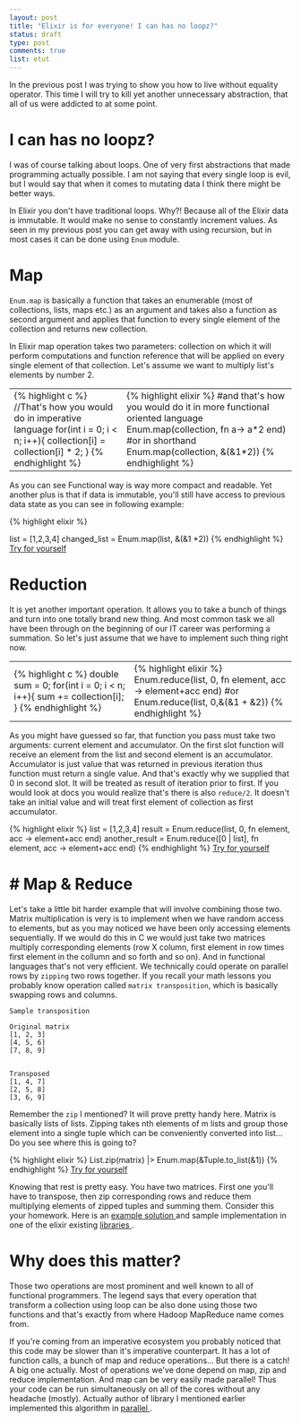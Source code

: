 ```yaml
---
layout: post
title: "Elixir is for everyone! I can has no loopz?"
status: draft
type: post
comments: true
list: etut
---
```


In the previous post I was trying to show you how to live without equality operator. This time I will try to kill yet another unnecessary abstraction, that all of us were addicted to at some point.

<!--more-->

# I can has no loopz?
I was of course talking about loops. One of very first abstractions that made programming actually possible. I am not saying that every single loop is evil, but I would say that when it comes to mutating data I think there might be better ways.

In Elixir you don't have traditional loops. Why?! Because all of the Elixir data is immutable. It would make no sense to constantly increment values. As seen in my previous post you can get away with using recursion, but in most cases it can be done using `Enum` module.

# Map
`Enum.map` is basically a function that takes an enumerable (most of collections, lists, maps etc.) as an argument and takes also a function as second argument and applies that function to every single element of the collection and returns new collection. <!-- Too much collections -->

In Elixir map operation takes two parameters: collection on which it will perform computations and function reference that will be applied on every single element of that collection. Let's assume we want to multiply list's elements by number 2.
<table class="code-samples">
<tr>
<td>
{% highlight c %}
//That's how you would do in imperative language
for(int i = 0; i < n; i++){
  collection[i] = collection[i] * 2;
}
{% endhighlight %}
</td>
<td>
{% highlight elixir %}
#and that's how you would do it in more functional oriented language
Enum.map(collection, fn a-> a*2 end)
#or in shorthand
Enum.map(collection, &(&1*2))
{% endhighlight %}
</td>
</tr>
</table>

As you can see Functional way is way more compact and readable. Yet another plus is that if data is immutable, you'll still have access to previous data state as you can see in following example:

{% highlight elixir %}

list = [1,2,3,4]
changed_list = Enum.map(list, &(&1 *2))
{% endhighlight %}
<a href="http://elixirplayground.com?gist=c0bc8b7c45f96add2a772181e69f6f12"> Try for yourself </a>

# Reduction
It is yet another important operation. It allows you to take a bunch of things and turn into one totally brand new thing. And most common task we all have been through on the beginning of our IT career was performing a summation. So let's just assume that we have to implement such thing right now.

<table class="code-samples">
<tr>
<td>
{% highlight c %}
double sum = 0;
for(int i = 0; i < n; i++){
  sum += collection[i];
}
{% endhighlight %}
</td>
<td>
{% highlight elixir %}
Enum.reduce(list, 0, fn element, acc -> element+acc end)
#or
Enum.reduce(list, 0,&(&1 + &2))
{% endhighlight %}
</td>
</tr>
</table>

As you might have guessed so far, that function you pass must take two arguments: current element and accumulator. On the first slot function will receive an element from the list and second element is an accumulator. Accumulator is just value that was returned in previous iteration thus function must return a single value. And that's exactly why we supplied that 0 in second slot. It will be treated as result of iteration prior to first. If you would look at docs you would realize that's there is also `reduce/2`. It doesn't take an initial value and will treat first element of collection as first accumulator.

{% highlight elixir %}
list = [1,2,3,4]
result = Enum.reduce(list, 0, fn element, acc -> element+acc end)
another_result = Enum.reduce([0 | list], fn element, acc -> element+acc end)
{% endhighlight %}
<a href="http://elixirplayground.com?gist=41f708d059bed6a63d71178c3c85421a"> Try for yourself </a>

# # Map & Reduce

Let's take a little bit harder example that will involve combining those two. Matrix multiplication is very is to implement when we have random access to elements, but as you may noticed we have been only accessing elements sequentially. If we would do this in C we would just take two matrices multiply corresponding elements (row X column, first element in row times first element in the collumn and so forth and so on). And in functional languages that's not very efficient. We technically could operate on parallel rows by `zipping` two rows together. If you recall your math lessons you probably know operation called `matrix transposition`, which is basically swapping rows and columns.

```
Sample transposition

Original matrix
[1, 2, 3]
[4, 5, 6]
[7, 8, 9]


Transposed
[1, 4, 7]
[2, 5, 8]
[3, 6, 9]

```

Remember the `zip` I mentioned? It will prove pretty handy here. Matrix is basically lists of lists. Zipping takes nth elements of m lists and group those element into a single tuple which can be conveniently converted into list... Do you see where this is going to?

{% highlight elixir %}
List.zip(matrix)
|> Enum.map(&Tuple.to_list(&1))
{% endhighlight %}
<a href="http://elixirplayground.com?gist=14b217714dfdd9c77873af0ad7e109e4"> Try for yourself </a>

Knowing that rest is pretty easy. You have two matrices. First one you'll have to transpose, then zip corresponding rows and reduce them multiplying elements of zipped tuples and summing them. Consider this your homework. Here is an <a href="http://elixirplayground.com?gist=7d0fda1cdec8be55ef761e974f620024"> example solution </a> and sample implementation in one of the elixir existing <a href="https://github.com/a115/exmatrix/blob/master/lib/exmatrix.ex#L58"> libraries </a>.

# Why does this matter?

Those two operations are most prominent and well known to all of functional programmers. The legend says that every operation that transform a collection using loop can be also done using those two functions and that's exactly from where Hadoop MapReduce name comes from.

If you're coming from an imperative ecosystem you probably noticed that this code may be slower than it's imperative counterpart. It has a lot of function calls, a bunch of map and reduce operations... But there is a catch! A big one actually. Most of operations we've done depend on map, zip and reduce implementation. And map can be very easily made parallel! Thus your code can be run simultaneously on all of the cores without any headache (mostly). Actually author of library I mentioned earlier implemented this algorithm in <a href="https://github.com/a115/exmatrix/blob/master/lib/exmatrix.ex#L72" > parallel </a>.
